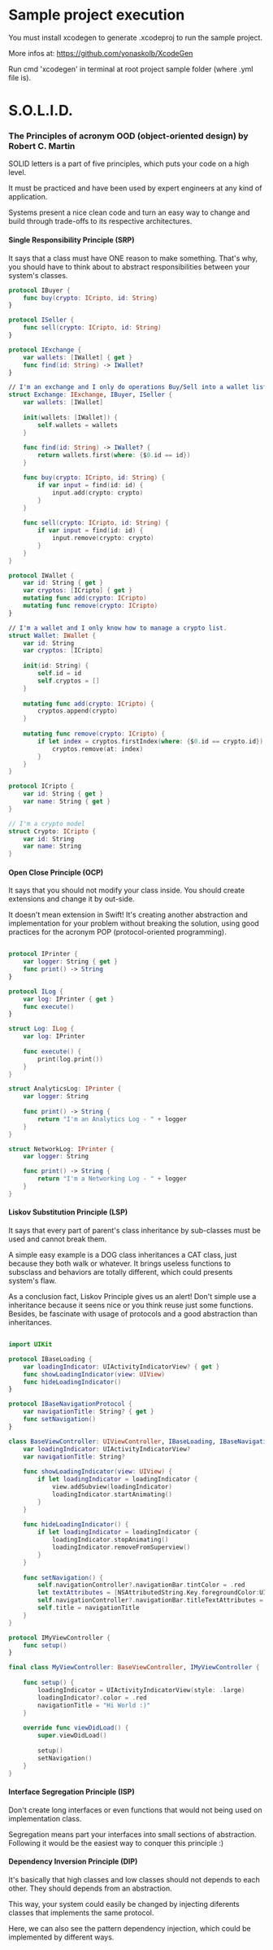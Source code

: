 # Sample project execution

You must install xcodegen to generate .xcodeproj to run the sample project. 

More infos at: https://github.com/yonaskolb/XcodeGen

Run cmd 'xcodegen' in terminal at root project sample folder (where .yml file is).

# S.O.L.I.D. 
### The Principles of acronym OOD (object-oriented design) by Robert C. Martin 

SOLID letters is a part of five principles, which puts your code on a high level. 

It must be practiced and have been used by expert engineers at any kind of application.

Systems present a nice clean code and turn an easy way to change and build through trade-offs to its respective architectures.

#### Single Responsibility Principle (SRP)

It says that a class must have ONE reason to make something. That's why, you should have to think about to abstract responsibilities between your system's classes.

```swift
protocol IBuyer {
    func buy(crypto: ICripto, id: String)
}

protocol ISeller {
    func sell(crypto: ICripto, id: String)
}

protocol IExchange {
    var wallets: [IWallet] { get }
    func find(id: String) -> IWallet?
}

// I'm an exchange and I only do operations Buy/Sell into a wallet list
struct Exchange: IExchange, IBuyer, ISeller {
    var wallets: [IWallet]
    
    init(wallets: [IWallet]) {
        self.wallets = wallets
    }
    
    func find(id: String) -> IWallet? {
        return wallets.first(where: {$0.id == id})
    }

    func buy(crypto: ICripto, id: String) {
        if var input = find(id: id) {
            input.add(crypto: crypto)
        }
    }
    
    func sell(crypto: ICripto, id: String) {
        if var input = find(id: id) {
            input.remove(crypto: crypto)
        }
    }
}

protocol IWallet {
    var id: String { get }
    var cryptos: [ICripto] { get }
    mutating func add(crypto: ICripto)
    mutating func remove(crypto: ICripto)
}

// I'm a wallet and I only know how to manage a crypto list.
struct Wallet: IWallet {
    var id: String
    var cryptos: [ICripto]
    
    init(id: String) {
        self.id = id
        self.cryptos = []
    }
    
    mutating func add(crypto: ICripto) {
        cryptos.append(crypto)
    }
    
    mutating func remove(crypto: ICripto) {
        if let index = cryptos.firstIndex(where: {$0.id == crypto.id}) {
            cryptos.remove(at: index)
        }
    }
}

protocol ICripto {
    var id: String { get }
    var name: String { get }
}

// I'm a crypto model
struct Crypto: ICripto {
    var id: String
    var name: String
}

```

#### Open Close Principle (OCP) 

It says that you should not modify your class inside. You should create extensions and change it by out-side. 

It doesn't mean extension in Swift! It's creating another abstraction and implementation for your problem without breaking the solution, using good practices for the acronym POP (protocol-oriented programming).

```swift

protocol IPrinter {
    var logger: String { get }
    func print() -> String
}

protocol ILog {
    var log: IPrinter { get }
    func execute()
}

struct Log: ILog {
    var log: IPrinter
    
    func execute() {
        print(log.print())
    }
}

struct AnalyticsLog: IPrinter {
    var logger: String
    
    func print() -> String {
        return "I'm an Analytics Log - " + logger
    }
}

struct NetworkLog: IPrinter {
    var logger: String

    func print() -> String {
        return "I'm a Networking Log - " + logger
    }
}

```

#### Liskov Substitution Principle (LSP)

It says that every part of parent's class inheritance by sub-classes must be used and cannot break them.

A simple easy example is a DOG class inheritances a CAT class, just because they both walk or whatever. It brings useless functions to subsclass and behaviors are totally different, which could presents system's flaw.
 
As a conclusion fact, Liskov Principle gives us an alert! Don't simple use a inheritance because it seens nice or you think reuse just some functions. Besides, be fascinate with usage of protocols and a good abstraction than inheritances.

```swift

import UIKit

protocol IBaseLoading {
    var loadingIndicator: UIActivityIndicatorView? { get }
    func showLoadingIndicator(view: UIView)
    func hideLoadingIndicator()
}

protocol IBaseNavigationProtocol {
    var navigationTitle: String? { get }
    func setNavigation()
}

class BaseViewController: UIViewController, IBaseLoading, IBaseNavigationProtocol {
    var loadingIndicator: UIActivityIndicatorView?
    var navigationTitle: String?
    
    func showLoadingIndicator(view: UIView) {
        if let loadingIndicator = loadingIndicator {
            view.addSubview(loadingIndicator)
            loadingIndicator.startAnimating()
        }
    }
    
    func hideLoadingIndicator() {
        if let loadingIndicator = loadingIndicator {
            loadingIndicator.stopAnimating()
            loadingIndicator.removeFromSuperview()
        }
    }
    
    func setNavigation() {
        self.navigationController?.navigationBar.tintColor = .red
        let textAttributes = [NSAttributedString.Key.foregroundColor:UIColor.white]
        self.navigationController?.navigationBar.titleTextAttributes = textAttributes
        self.title = navigationTitle
    }
}

protocol IMyViewController {
    func setup()
}

final class MyViewController: BaseViewController, IMyViewController {
    
    func setup() {
        loadingIndicator = UIActivityIndicatorView(style: .large)
        loadingIndicator?.color = .red
        navigationTitle = "Hi World :)"
    }
    
    override func viewDidLoad() {
        super.viewDidLoad()
        
        setup()
        setNavigation()
    }
}

```

#### Interface Segregation Principle (ISP)

Don't create long interfaces or even functions that would not being used on implementation class.

Segregation means part your interfaces into small sections of abstraction. Following it would be the easiest way to conquer this principle :)

#### Dependency Inversion Principle (DIP)

It's basically that high classes and low classes should not depends to each other. They should depends from an abstraction. 

This way, your system could easily be changed by injecting diferents classes that implements the same protocol.

Here, we can also see the pattern dependency injection, which could be implemented by different ways.
